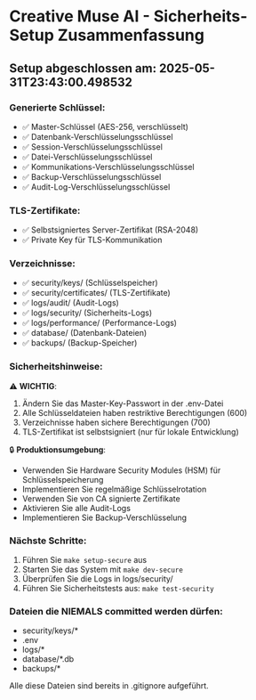 # Creative Muse AI - Sicherheits-Setup Zusammenfassung

## Setup abgeschlossen am: 2025-05-31T23:43:00.498532

### Generierte Schlüssel:
- ✅ Master-Schlüssel (AES-256, verschlüsselt)
- ✅ Datenbank-Verschlüsselungsschlüssel
- ✅ Session-Verschlüsselungsschlüssel  
- ✅ Datei-Verschlüsselungsschlüssel
- ✅ Kommunikations-Verschlüsselungsschlüssel
- ✅ Backup-Verschlüsselungsschlüssel
- ✅ Audit-Log-Verschlüsselungsschlüssel

### TLS-Zertifikate:
- ✅ Selbstsigniertes Server-Zertifikat (RSA-2048)
- ✅ Private Key für TLS-Kommunikation

### Verzeichnisse:
- ✅ security/keys/ (Schlüsselspeicher)
- ✅ security/certificates/ (TLS-Zertifikate)
- ✅ logs/audit/ (Audit-Logs)
- ✅ logs/security/ (Sicherheits-Logs)
- ✅ logs/performance/ (Performance-Logs)
- ✅ database/ (Datenbank-Dateien)
- ✅ backups/ (Backup-Speicher)

### Sicherheitshinweise:

⚠️  **WICHTIG**: 
1. Ändern Sie das Master-Key-Passwort in der .env-Datei
2. Alle Schlüsseldateien haben restriktive Berechtigungen (600)
3. Verzeichnisse haben sichere Berechtigungen (700)
4. TLS-Zertifikat ist selbstsigniert (nur für lokale Entwicklung)

🔒 **Produktionsumgebung**:
- Verwenden Sie Hardware Security Modules (HSM) für Schlüsselspeicherung
- Implementieren Sie regelmäßige Schlüsselrotation
- Verwenden Sie von CA signierte Zertifikate
- Aktivieren Sie alle Audit-Logs
- Implementieren Sie Backup-Verschlüsselung

### Nächste Schritte:
1. Führen Sie `make setup-secure` aus
2. Starten Sie das System mit `make dev-secure`
3. Überprüfen Sie die Logs in logs/security/
4. Führen Sie Sicherheitstests aus: `make test-security`

### Dateien die NIEMALS committed werden dürfen:
- security/keys/*
- .env
- logs/*
- database/*.db
- backups/*

Alle diese Dateien sind bereits in .gitignore aufgeführt.

